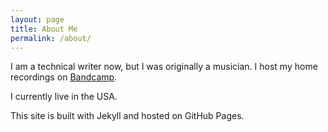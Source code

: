 ```yaml
---
layout: page
title: About Me
permalink: /about/
---
```


I am a technical writer now, but I was originally a musician. I host my home recordings on <a href="https://mendonkisslingsgreatesthits.bandcamp.com/">Bandcamp</a>.

I currently live in the USA.   

This site is built with Jekyll and hosted on GitHub Pages.  

